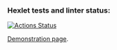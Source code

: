 ### Hexlet tests and linter status:
[![Actions Status](https://github.com/IVF13/java-project-lvl5/workflows/hexlet-check/badge.svg)](https://github.com/IVF13/java-project-lvl5/actions)

[Demonstration page](https://majestic-lassen-volcanic-51335.herokuapp.com/welcome "Task manager").